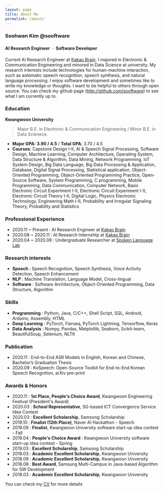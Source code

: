 ```yaml
---
layout: page
title: About Me
permalink: /about/
---
```


### Soohwan Kim @sooftware   

#### AI Research Engineer ㆍ Software Developer 
  
Current AI Research Engineer at [Kakao Brain](https://www.kakaobrain.com/). I majored in Electronic & Communication Engineering and minored in Data Science at university. My research interests include technologies for human-machine interaction, such as automatic speech recognition, speech synthesis, and natural language processing. I enjoy software development and sometimes like to write my knowledge or thoughts. I want to be helpful to others through open source. You can check my github page (http://github.com/sooftware) to see what I am currently up to.
  
### Education
**Kwangwoon University**  
> Major B.E. in Electronic & Communication Engineering / Minor B.E. in Data Scienece.  
- **Major GPA: 3.90 / 4.5** / **Total GPA**: 3.70 / 4.5
- **Courses**: Capstone Design I-II, AI & Speech Signal Processing, Software Design, Machine Learning, Computer Architecture, Operating System, Data Structure & Algorithm, Data Mining, Network Programming, IoT System Design, Big Data Language, Big Data Processing & Application, Database, Digital Signal Processing, Statistical application, Object-Oriented Programming, Object-Oriented Programming Practice, Open-Source Software, System Programming, C programming, Mobile Programming, Data Communication, Computer Network, Basic Electronic Circuit Experiment I-II, Electronic Circuit Experiment I-II, Electronic Circuit Theory I-II, Digital Logic, Physics Electronic Technology, Engineering Math I-II, Probability and Irregular Signaling Theory, Probability and Statistics
  
### Professional Experience
* 2020.11 ~ Present : AI Research Engineer at [Kakao Brain](https://www.kakaobrain.com/)  
* 2020.08 ~ 2020.11 : AI Research Internshtp at [Kakao Brain](https://www.kakaobrain.com/) 
* 2020.04 ~ 2020.08 : Undergraduate Researcher at [Spoken Language Lab](http://speech.sogang.ac.kr/)  
  
### Research interests  
* **Speech** : Speech Recognition, Speech Synthesis, Voice Activity Detection, Speech Enhancement
* **NLP** : Machine Translation, Language Model, Cross-lingual
* **Software** : Software Architecture, Object-Oriented Programming, Data Structure, Algorithm
  
### Skills
* **Programming** : Python, Java, C/C++, Shell Script, SQL, Android, Arduino, Assembly, HTML
* **Deep Learning** : PyTorch, Fairseq, PyTorch Lightning, Tensorflow, Keras
* **Data Analysis** :  Numpy, Pandas, Matplotlib, Seaborn, Scikit-learn, BeautifulSoup, Selenium, NLTK
  
### Publication
* 2020.11 : End-to-End ASR Models in English, Korean and Chinese, Bachelor’s Graduation Thesis
* 2020.09 : KoSpeech: Open-Source Toolkit for End-to-End Korean Speech Recognition, arXiv pre-print
    
### Awards & Honors  
* 2020.11 : **1st Place, People's Choice Award**, Kwangwoon Engineering Festival (President's Award)
* 2020.03 : **School Representative**, 5G-based ICT Convergence Service Idea Contest
* 2020.03 : **Excellent Scholarship**, Samsong Scholarship
* 2019.10 : **Finalist (12th Place)**, Naver AI Hackathon - Speech
* 2019.09 : **Finalist**, Kwangwoon University software start-up idea contest - Fall
* 2019.04 : **People's Choice Award** : Kwangwoon University software start-up idea contest - Spring
* 2019.03 : **Excellent Scholarship**, Samsong Scholarship
* 2019.03 : **Academic Excellent Scholarship**, Kwangwoon University
* 2018.09 : **Academic Excellent Scholarship**, Kwangwoon University
* 2018.08 : **Best Award**, Samsung Multi-Campus in Java-based Algorithm for SW Development  
* 2018.03 : **Academic Excellent Scholarship**, Kwangwoon University
  
You can check my [CV](https://github.com/sooftware/sooftware/blob/master/CV.pdf) for more details
  
<!--
**sooftware/sooftware** is a ✨ _special_ ✨ repository because its `README.md` (this file) appears on your GitHub profile.
  
Here are some ideas to get you started:

- 🔭 I’m currently working on ...
- 🌱 I’m currently learning ...
- 👯 I’m looking to collaborate on ...
- 🤔 I’m looking for help with ...
- 💬 Ask me about ...
- 📫 How to reach me: ...
- 😄 Pronouns: ...
- ⚡ Fun fact: ...
-->
